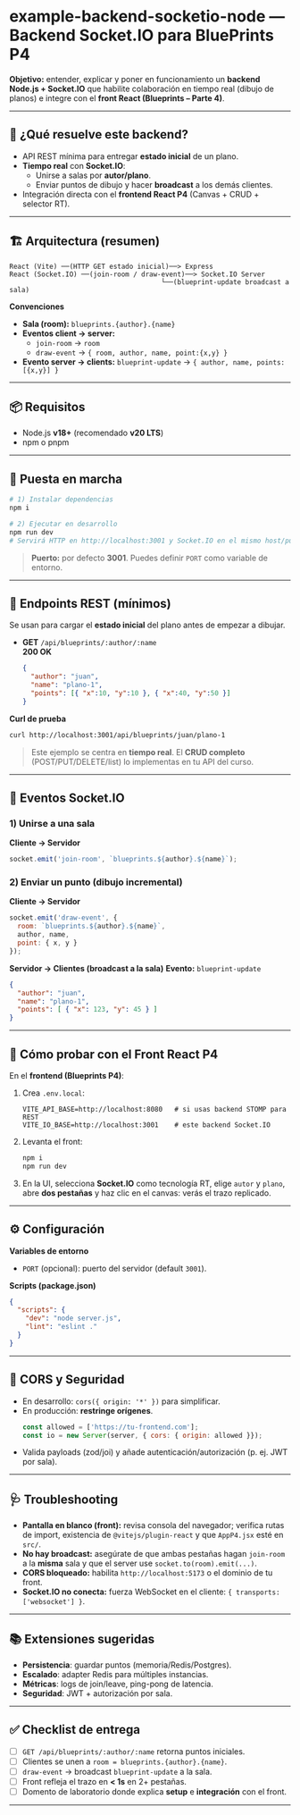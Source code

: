 # example-backend-socketio-node — Backend Socket.IO para BluePrints P4

**Objetivo:** entender, explicar y poner en funcionamiento un **backend Node.js + Socket.IO** que habilite colaboración en tiempo real (dibujo de planos) e integre con el **front React (Blueprints – Parte 4)**.

---

## 🧩 ¿Qué resuelve este backend?
- API REST mínima para entregar **estado inicial** de un plano.
- **Tiempo real** con **Socket.IO**:
  - Unirse a salas por **autor/plano**.
  - Enviar puntos de dibujo y hacer **broadcast** a los demás clientes.
- Integración directa con el **frontend React P4** (Canvas + CRUD + selector RT).

---

## 🏗️ Arquitectura (resumen)
```
React (Vite) ──(HTTP GET estado inicial)──> Express
React (Socket.IO) ──(join-room / draw-event)──> Socket.IO Server
                                      └──(blueprint-update broadcast a sala)
```

**Convenciones**
- **Sala (room):** `blueprints.{author}.{name}`
- **Eventos client → server:**
  - `join-room` → `room`
  - `draw-event` → `{ room, author, name, point:{x,y} }`
- **Evento server → clients:** `blueprint-update` → `{ author, name, points:[{x,y}] }`

---

## 📦 Requisitos
- Node.js **v18+** (recomendado **v20 LTS**)
- npm o pnpm

---

## 🚀 Puesta en marcha
```bash
# 1) Instalar dependencias
npm i

# 2) Ejecutar en desarrollo
npm run dev
# Servirá HTTP en http://localhost:3001 y Socket.IO en el mismo host/puerto.
```

> **Puerto:** por defecto **3001**. Puedes definir `PORT` como variable de entorno.

---

## 🔌 Endpoints REST (mínimos)
Se usan para cargar el **estado inicial** del plano antes de empezar a dibujar.

- **GET** `/api/blueprints/:author/:name`  
  **200 OK**
  ```json
  {
    "author": "juan",
    "name": "plano-1",
    "points": [{ "x":10, "y":10 }, { "x":40, "y":50 }]
  }
  ```

**Curl de prueba**
```bash
curl http://localhost:3001/api/blueprints/juan/plano-1
```

> Este ejemplo se centra en **tiempo real**. El **CRUD completo** (POST/PUT/DELETE/list) lo implementas en tu API del curso.

---

## 🔴 Eventos Socket.IO

### 1) Unirse a una sala
**Cliente → Servidor**
```js
socket.emit('join-room', `blueprints.${author}.${name}`);
```

### 2) Enviar un punto (dibujo incremental)
**Cliente → Servidor**
```js
socket.emit('draw-event', {
  room: `blueprints.${author}.${name}`,
  author, name,
  point: { x, y }
});
```

**Servidor → Clientes (broadcast a la sala)**
**Evento:** `blueprint-update`
```json
{
  "author": "juan",
  "name": "plano-1",
  "points": [ { "x": 123, "y": 45 } ]
}
```

---

## 🧪 Cómo probar con el Front React P4
En el **frontend (Blueprints P4)**:

1. Crea `.env.local`:
   ```
   VITE_API_BASE=http://localhost:8080   # si usas backend STOMP para REST
   VITE_IO_BASE=http://localhost:3001    # este backend Socket.IO
   ```
2. Levanta el front:
   ```bash
   npm i
   npm run dev
   ```
3. En la UI, selecciona **Socket.IO** como tecnología RT, elige `autor` y `plano`, abre **dos pestañas** y haz clic en el canvas: verás el trazo replicado.

---

## ⚙️ Configuración
**Variables de entorno**
- `PORT` (opcional): puerto del servidor (default `3001`).

**Scripts (package.json)**
```json
{
  "scripts": {
    "dev": "node server.js",
    "lint": "eslint ."
  }
}
```

---

## 🔐 CORS y Seguridad
- En desarrollo: `cors({ origin: '*' })` para simplificar.
- En producción: **restringe orígenes**.
  ```js
  const allowed = ['https://tu-frontend.com'];
  const io = new Server(server, { cors: { origin: allowed }});
  ```
- Valida payloads (zod/joi) y añade autenticación/autorización (p. ej. JWT por sala).

---

## 🩺 Troubleshooting
- **Pantalla en blanco (front):** revisa consola del navegador; verifica rutas de import, existencia de `@vitejs/plugin-react` y que `AppP4.jsx` esté en `src/`.
- **No hay broadcast:** asegúrate de que ambas pestañas hagan `join-room` a la **misma** sala y que el server use `socket.to(room).emit(...)`.
- **CORS bloqueado:** habilita `http://localhost:5173` o el dominio de tu front.
- **Socket.IO no conecta:** fuerza WebSocket en el cliente: `{ transports: ['websocket'] }`.

---

## 📚 Extensiones sugeridas
- **Persistencia**: guardar puntos (memoria/Redis/Postgres).
- **Escalado**: adapter Redis para múltiples instancias.
- **Métricas**: logs de join/leave, ping-pong de latencia.
- **Seguridad**: JWT + autorización por sala.

---

## ✅ Checklist de entrega
- [ ] `GET /api/blueprints/:author/:name` retorna puntos iniciales.  
- [ ] Clientes se unen a `room = blueprints.{author}.{name}`.  
- [ ] `draw-event` → broadcast `blueprint-update` a la sala.  
- [ ] Front refleja el trazo en **< 1s** en 2+ pestañas.  
- [ ] Domento de laboratorio donde explica **setup** e **integración** con el front.

---
